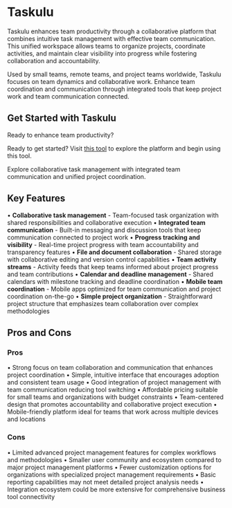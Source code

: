# Taskulu

Taskulu enhances team productivity through a collaborative platform that combines intuitive task management with effective team communication. This unified workspace allows teams to organize projects, coordinate activities, and maintain clear visibility into progress while fostering collaboration and accountability.

Used by small teams, remote teams, and project teams worldwide, Taskulu focuses on team dynamics and collaborative work. Enhance team coordination and communication through integrated tools that keep project work and team communication connected.

## Get Started with Taskulu

Ready to enhance team productivity? 

Ready to get started? Visit [this tool](https://taskulu.com) to explore the platform and begin using this tool.

Explore collaborative task management with integrated team communication and unified project coordination.

## Key Features

• **Collaborative task management** - Team-focused task organization with shared responsibilities and collaborative execution
• **Integrated team communication** - Built-in messaging and discussion tools that keep communication connected to project work
• **Progress tracking and visibility** - Real-time project progress with team accountability and transparency features
• **File and document collaboration** - Shared storage with collaborative editing and version control capabilities
• **Team activity streams** - Activity feeds that keep teams informed about project progress and team contributions
• **Calendar and deadline management** - Shared calendars with milestone tracking and deadline coordination
• **Mobile team coordination** - Mobile apps optimized for team communication and project coordination on-the-go
• **Simple project organization** - Straightforward project structure that emphasizes team collaboration over complex methodologies

## Pros and Cons

### Pros
• Strong focus on team collaboration and communication that enhances project coordination
• Simple, intuitive interface that encourages adoption and consistent team usage
• Good integration of project management with team communication reducing tool switching
• Affordable pricing suitable for small teams and organizations with budget constraints
• Team-centered design that promotes accountability and collaborative project execution
• Mobile-friendly platform ideal for teams that work across multiple devices and locations

### Cons
• Limited advanced project management features for complex workflows and methodologies
• Smaller user community and ecosystem compared to major project management platforms
• Fewer customization options for organizations with specialized project management requirements
• Basic reporting capabilities may not meet detailed project analysis needs
• Integration ecosystem could be more extensive for comprehensive business tool connectivity